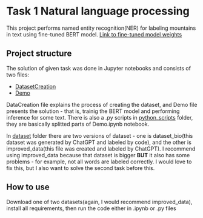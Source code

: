# Task 1 Natural language processing
This project performs named entity recognition(NER) for labeling mountains in text using fine-tuned BERT model.
[Link to fine-tuned model weights](https://drive.google.com/drive/folders/1-EbbZHwazXab-OpRaNNwCY79ZQExIPGq?hl=ru)
## Project structure
The solution of given task was done in Jupyter notebooks and consists of two files:
* [DatasetCreation](https://github.com/kiriz23/Quantum_test_task/blob/main/Task1/notebooks/DatasetCreation.ipynb)
* [Demo](https://github.com/kiriz23/Quantum_test_task/blob/main/Task1/notebooks/Demo.ipynb)

DataCreation file explains the process of creating the dataset, and Demo file presents the solution - that is, trainig the BERT model and performing inference for some text.
There is also a .py scripts in [python_scripts](https://github.com/kiriz23/Quantum_test_task/tree/main/Task1/python_scripts) folder, they are basically splitted parts of Demo.ipynb notebook.


In [dataset](https://github.com/kiriz23/Quantum_test_task/tree/main/Task1/dataset) folder there are two versions of dataset - one is dataset_bio(this dataset was generated by ChatGPT and labeled by code), and the other is improved_data(this file was created and labeled by ChatGPT). I recommend using improved_data because that dataset is bigger **BUT** it also has some problems - for example, not all words are labeled correctly. I would love to fix this, but I also want to solve the second task before this.

## How to use 
Download one of two datasets(again, I would recommend improved_data), install all requirements, then run the code either in .ipynb or .py files
